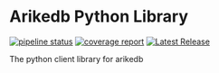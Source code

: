 # Arikedb Python Library


[![pipeline status](https://gitlab.com/arikedb1/languages-library-support/arikedb-python-library/badges/main/pipeline.svg)](https://gitlab.com/arikedb1/languages-library-support/arikedb-python-library/-/commits/main)
[![coverage report](https://gitlab.com/arikedb1/languages-library-support/arikedb-python-library/badges/main/coverage.svg)](https://gitlab.com/arikedb1/languages-library-support/arikedb-python-library/-/commits/main)
[![Latest Release](https://gitlab.com/arikedb1/languages-library-support/arikedb-python-library/-/badges/release.svg)](https://gitlab.com/arikedb1/languages-library-support/arikedb-python-library/-/releases)

The python client library for arikedb
